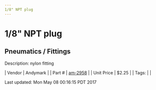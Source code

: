 ```yaml
---
1/8" NPT plug
---
```

# 1/8" NPT plug
## Pneumatics / Fittings
Description: 	nylon fitting 

| Vendor | Andymark | 
| Part # | [am-2958](http://www.andymark.com/product-p/am-2958.htm) | 
| Unit Price | $2.25 | 
| Tags: |  | 

Last updated: Mon May 08 00:16:15 PDT 2017